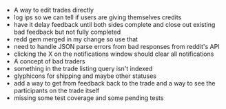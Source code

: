* A way to edit trades directly 
* log ips so we can tell if users are giving themselves credits
* have it delay feedback until both sides complete and close out existing bad feedback but not fully completed
* redd gem merged in my change so use that
* need to handle JSON parse errors from bad responses from reddit's API
* clicking the X on the notifications window should clear all notifications
* A concept of bad traders
* something in the trade listing query isn't indexed
* glyphicons for shipping and maybe other statuses
* add a way to get from feedback back to the trade and a way to see the participants on the trade itself
* missing some test coverage and some pending tests
